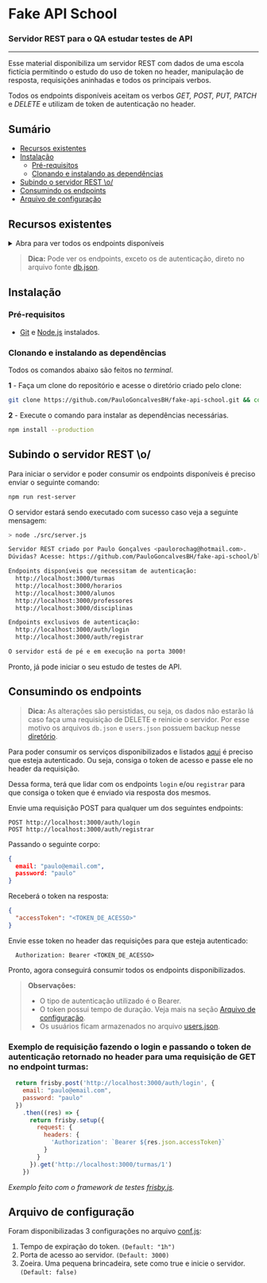 


# Fake API School

### **Servidor REST para o QA estudar testes de API**
---

 Esse material disponibiliza um servidor REST com dados de uma escola fictícia permitindo o estudo do uso de token no header, manipulação de resposta, requisições aninhadas e todos os principais verbos.


Todos os endpoints disponíveis aceitam os verbos *GET, POST, PUT, PATCH* e *DELETE* e utilizam de token de autenticação no header.

## Sumário
- [Recursos existentes](#Recursos-existentes)
- [Instalação](#Instalação)
    - [Pré-requisitos](#Pré-requisitos)
    - [Clonando e instalando as dependências](#Clonando-e-instalando-as-dependências)
- [Subindo o servidor REST \o/](#Subindo-o-servidor-REST-\o/)
- [Consumindo os endpoints](#Consumindo-os-endpoints)
- [Arquivo de configuração](#Arquivo-de-configuração)

## Recursos existentes 

  <details><p><summary>Abra para ver todos os endpoints disponíveis</summary>

1. turmas
    1. id
    2. descricao
    3. idHorario
    4. alunos
        1. idAluno

2. horarios
    1. id
    2. turno
    3. segunda
    4. terca
    5. quarta
    6. quinta
    7. sexta

3. alunos
    1. id
    2. nome
    3. anoNascimento

4. professores
    1. id
    2. idDisciplina
    3. nome

5. disciplinas
    1. id
    2. nome

*Recursos exclusivos de autenticação:*

6. auth/login
7. auth/registrar

</p> </details>

> **Dica:** Pode ver os endpoints, exceto os de autenticação, direto no arquivo fonte [db.json](/data/db.json).

## Instalação
### Pré-requisitos

- [Git](https://git-scm.com/download/) e [Node.js](https://nodejs.org/en/download/) instalados.

### Clonando e instalando as dependências

Todos os comandos abaixo são feitos no _terminal_.

**1** - Faça um clone do repositório e acesse o diretório criado pelo clone:

```sh
git clone https://github.com/PauloGoncalvesBH/fake-api-school.git && cd fake-api-school
```

**2** - Execute o comando para instalar as dependências necessárias.

```sh
npm install --production
```

## Subindo o servidor REST \o/

Para iniciar o servidor e poder consumir os endpoints disponíveis é preciso enviar o seguinte comando:

```sh
npm run rest-server
```

O servidor estará sendo executado com sucesso caso veja a seguinte mensagem:

```sh
> node ./src/server.js

Servidor REST criado por Paulo Gonçalves <paulorochag@hotmail.com>.
Dúvidas? Acesse: https://github.com/PauloGoncalvesBH/fake-api-school/blob/master/README.md

Endpoints disponíveis que necessitam de autenticação:
  http://localhost:3000/turmas
  http://localhost:3000/horarios
  http://localhost:3000/alunos
  http://localhost:3000/professores
  http://localhost:3000/disciplinas

Endpoints exclusivos de autenticação:
  http://localhost:3000/auth/login
  http://localhost:3000/auth/registrar

O servidor está de pé e em execução na porta 3000!
```

Pronto, já pode iniciar o seu estudo de testes de API.

## Consumindo os endpoints

> **Dica:** As alterações são persistidas, ou seja, os dados não estarão lá caso faça uma requisição de DELETE e reinicie o servidor. Por esse motivo os arquivos ```db.json``` e ```users.json``` possuem backup nesse [diretório](/data/backup/).

Para poder consumir os serviços disponibilizados e listados [aqui](#Recursos-existentes) é preciso que esteja autenticado. Ou seja, consiga o token de acesso e passe ele no header da requisição.

Dessa forma, terá que lidar com os endpoints ```login``` e/ou ```registrar``` para que consiga o token que é enviado via resposta dos mesmos.

Envie uma requisição POST para qualquer um dos seguintes endpoints:

```
POST http://localhost:3000/auth/login
POST http://localhost:3000/auth/registrar
```

Passando o seguinte corpo:
``` json
{
  email: "paulo@email.com",
  password: "paulo"
}
```
Receberá o token na resposta:

``` json
{
  "accessToken": "<TOKEN_DE_ACESSO>"
}
```
Envie esse token no header das requisições para que esteja autenticado:

```
  Authorization: Bearer <TOKEN_DE_ACESSO>
```
Pronto, agora conseguirá consumir todos os endpoints disponibilizados.

> **Observaçôes:**
> - O tipo de autenticação utilizado é o Bearer.
> - O token possui tempo de duração. Veja mais na seção [Arquivo de configuração](#Arquivo-de-configuração).
> - Os usuários ficam armazenados no arquivo [users.json](/data/users.json).

### Exemplo de requisição fazendo o login e passando o token de autenticação retornado no header para uma requisição de GET no endpoint turmas:
``` javascript
  return frisby.post('http://localhost:3000/auth/login', {
    email: "paulo@email.com",
    password: "paulo"
  })
    .then((res) => {
      return frisby.setup({
        request: {
          headers: {
            'Authorization': `Bearer ${res.json.accessToken}`
          }
        }
      }).get('http://localhost:3000/turmas/1')
    })
```
*Exemplo feito com o framework de testes [frisby.js](https://www.frisbyjs.com).*

## Arquivo de configuração

Foram disponibilizadas 3 configurações no arquivo [conf.js](/conf.js):
1. Tempo de expiração do token. ```(Default: "1h")```
2. Porta de acesso ao servidor. ```(Default: 3000)```
3. Zoeira. Uma pequena brincadeira, sete como true e inicie o servidor. ```(Default: false)```